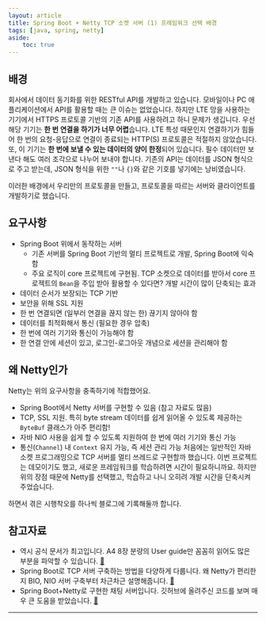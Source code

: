 ```yaml
---
layout: article
title: Spring Boot + Netty TCP 소켓 서버 (1) 프레임워크 선택 배경
tags: [java, spring, netty]
aside:
    toc: true
---
```


## 배경
회사에서 데이터 동기화를 위한 RESTful API를 개발하고 있습니다. 모바일이나 PC 애플리케이션에서 API를 활용할 때는 큰 이슈는 없었습니다. 하지만 LTE 망을 사용하는 기기에서 HTTPS 프로토콜 기반의 기존 API를 사용하려고 하니 문제가 생깁니다.
우선 해당 기기는 **한 번 연결을 하기가 너무 어렵**습니다. LTE 특성 때문인지 연결하기가 힘들어 한 번의 요청-응답으로 연결이 종료되는 HTTP(S) 프로토콜은 적절하지 않았습니다.
또, 이 기기는 **한 번에 보낼 수 있는 데이터의 양이 한정**되어 있습니다. 필수 데이터만 보낸다 해도 여러 조각으로 나누어 보내야 합니다. 기존의 API는 데이터를 JSON 형식으로 주고 받는데, JSON 형식을 위한 `""`나 `{}`와 같은 기호를 넣기에는 낭비였습니다.

이러한 배경에서 우리만의 프로토콜을 만들고, 프로토콜을 따르는 서버와 클라이언트를 개발하기로 했습니다.

## 요구사항
+ Spring Boot 위에서 동작하는 서버
    - 기존 서버를 Spring Boot 기반의 멀티 프로젝트로 개발, Spring Boot에 익숙함
    - 주요 로직이 core 프로젝트에 구현됨. TCP 소켓으로 데이터를 받아서 core 프로젝트의 `Bean`을 주입 받아 활용할 수 있다면? 개발 시간이 많이 단축되는 효과
+ 데이터 순서가 보장되는 TCP 기반
+ 보안을 위해 SSL 지원
+ 한 번 연결되면 (일부러 연결을 끊지 않는 한) 끊기지 않아야 함
+ 데이터를 최적화해서 통신 (필요한 경우 압축)
+ 한 번에 여러 기기와 통신이 가능해야 함
+ 한 연결 안에 세션이 있고, 로그인-로그아웃 개념으로 세션을 관리해야 함

## 왜 Netty인가
Netty는 위의 요구사항을 충족하기에 적합했어요.
+ Spring Boot에서 Netty 서버를 구현할 수 있음 (참고 자료도 많음)
+ TCP, SSL 지원. 특히 byte stream 데이터를 쉽게 읽어올 수 있도록 제공하는 `ByteBuf` 클래스가 아주 편리함!
+ 자바 NIO 사용을 쉽게 할 수 있도록 지원하여 한 번에 여러 기기와 통신 가능
+ 통신(`Channel`) 내 `Context` 유지 가능, 즉 세션 관리 가능
처음에는 일반적인 자바 소켓 프로그래밍으로 TCP 서버를 멀티 쓰레드로 구현할까 했습니다. 이번 프로젝트는 데모이기도 했고, 새로운 프레임워크를 학습하려면 시간이 필요하니까요.
하지만 위의 장점 때문에 Netty를 선택했고, 학습하고 나니 오히려 개발 시간을 단축시켜 주었습니다.

하면서 겪은 시행착오를 하나씩 블로그에 기록해둘까 합니다.

## 참고자료
+ 역시 공식 문서가 최고입니다. A4 8장 분량의 User guide만 꼼꼼히 읽어도 많은 부분을 파악할 수 있습니다. [🔗](https://netty.io/wiki/user-guide-for-4.x.html, "Netty.docs: User guide")
+ Spring Boot로 TCP 서버 구축하는 방법을 다양하게 다룹니다. 왜 Netty가 편리한지 BIO, NIO 서버 구축부터 차근차근 설명해줍니다. [🔗](https://programmer.help/blogs/spring-boot-build-tcp-server.html, "Spring Boot Build TCP Server")
+ Spring Boot+Netty로 구현한 채팅 서버입니다. 깃허브에 올려주신 코드를 보며 매우 큰 도움을 받았습니다.  [🔗](https://www.manty.co.kr/bbs/detail/develop?id=69, "Spring Boot 와 Netty 의 아슬아슬한 동거")

<!--more-->

---
